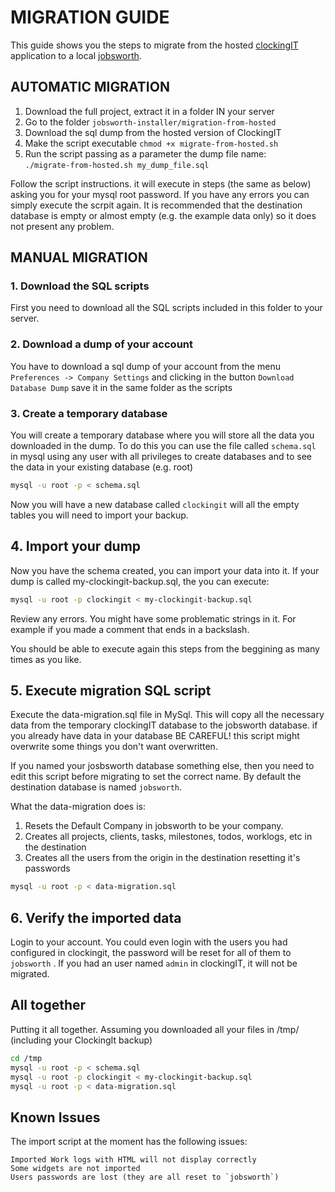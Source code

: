 # MIGRATION GUIDE
This guide shows you the steps to migrate from the hosted [clockingIT](http://www.clockingit.com/) application to a local [jobsworth](https://github.com/ari/jobsworth/).

## AUTOMATIC MIGRATION
1. Download the full project, extract it in a folder IN your server
1. Go to the folder `jobsworth-installer/migration-from-hosted`
1. Download the sql dump from the hosted version of ClockingIT
1. Make the script executable `chmod +x migrate-from-hosted.sh`
1. Run the script passing as a parameter the dump file name: <br>  `./migrate-from-hosted.sh my_dump_file.sql`

Follow the script instructions. it will execute in steps (the same as below) asking you for your mysql root password. If you have any errors you can simply execute the scrpit again. It is recommended that the destination database is empty or almost empty (e.g. the example data only) so it does not present any problem.

## MANUAL MIGRATION
### 1. Download the SQL scripts
First you need to download all the SQL scripts included in this folder to your server.

### 2. Download a dump of your account
You have to download a sql dump of your account from the menu `Preferences -> Company Settings` and clicking in the button `Download Database Dump` save it in the same folder as the scripts

### 3. Create a temporary database
You will create a temporary database where you will store all the data you downloaded in the dump. 
To do this you can use the file called `schema.sql` in mysql using any user with all privileges to create databases and to see the data in your existing database (e.g. root)
```bash
mysql -u root -p < schema.sql
```

Now you will have a new database called `clockingit` will all the empty tables you will need to import your backup.

## 4. Import your dump
Now you have the schema created, you can import your data into it. If your dump is called my-clockingit-backup.sql, the you can execute:
```bash
mysql -u root -p clockingit < my-clockingit-backup.sql
```

Review any errors. You might have some problematic strings in it. For example if you made a comment that ends in a backslash.

You should be able to execute again this steps from the beggining as many times as you like.

## 5. Execute migration SQL script
Execute the data-migration.sql file in MySql. This will copy all the necessary data from the temporary clockingIT database to the jobsworth database. if you already have data in your database BE CAREFUL! this script might overwrite some things you don't want overwritten.

If you named your josbsworth database something else, then you need to edit this script before migrating to set the correct name. By default the destination database is named `jobsworth`.

What the data-migration does is:
1. Resets the Default Company in jobsworth to be your company.
2. Creates all projects, clients, tasks, milestones, todos, worklogs, etc in the destination
3. Creates all the users from the origin in the destination resetting it's passwords

```bash
mysql -u root -p < data-migration.sql
```


## 6. Verify the imported data
Login to your account. You could even login with the users you had configured in clockingit, the password will be reset for all of them to `jobsworth` . If you had an user named `admin` in clockingIT, it will not be migrated.


## All together
Putting it all together. Assuming you downloaded all your files in /tmp/ (including your ClockingIt backup)
```bash
cd /tmp
mysql -u root -p < schema.sql
mysql -u root -p clockingit < my-clockingit-backup.sql
mysql -u root -p < data-migration.sql
```

## Known Issues
The import script at the moment has the following issues:
    
    Imported Work logs with HTML will not display correctly
    Some widgets are not imported
    Users passwords are lost (they are all reset to `jobsworth`)

